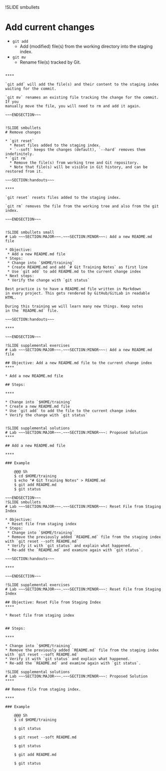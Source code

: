 !SLIDE smbullets
# Add current changes

* `git add`
  * Add (modified) file(s) from the working directory into the staging index.
* `git mv`
  * Rename file(s) tracked by Git.

~~~SECTION:handouts~~~

****

`git add` will add the file(s) and their content to the staging index
waiting for the commit.

`git mv` renames an existing file tracking the change for the commit. If you
manually move the file, you will need to rm and add it again.

~~~ENDSECTION~~~


!SLIDE smbullets
# Remove changes

* `git reset`
  * Reset files added to the staging index.
  * `--soft` keeps the changes (default), `--hard` removes them indefinitely.
* `git rm`
  * Remove the file(s) from working tree and Git repository.
  * Note that file(s) will be visible in Git history, and can be restored from it.

~~~SECTION:handouts~~~

****

`git reset` resets files added to the staging index.

`git rm` removes the file from the working tree and also from the git index.

~~~ENDSECTION~~~


!SLIDE smbullets small
# Lab ~~~SECTION:MAJOR~~~.~~~SECTION:MINOR~~~: Add a new README.md file

* Objective:
 * Add a new README.md file
* Steps:
 * Change into `$HOME/training`
 * Create README.md and add `# Git Training Notes` as first line
 * Use `git add` to add README.md to the current change index
* Next steps:
 * Verify the change with `git status`

Best practice is to have a README.md file written in Markdown
in every project. This gets rendered by GitHub/GitLab in readable HTML.

During this training we will learn many new things. Keep notes
in the `README.md` file.

~~~SECTION:handouts~~~

****

~~~ENDSECTION~~~

!SLIDE supplemental exercises
# Lab ~~~SECTION:MAJOR~~~.~~~SECTION:MINOR~~~: Add a new README.md file

## Objective: Add a new README.md file to the current change index
****

* Add a new README.md file

## Steps:

****

* Change into `$HOME/training`
* Create a new README.md file
* Use `git add` to add the file to the current change index
* Verify the change with `git status`


!SLIDE supplemental solutions
# Lab ~~~SECTION:MAJOR~~~.~~~SECTION:MINOR~~~: Proposed Solution
****

## Add a new README.md file

****

### Example

    @@@ Sh
    $ cd $HOME/training
    $ echo "# Git Training Notes" > README.md
    $ git add README.md
    $ git status

~~~ENDSECTION~~~
!SLIDE smbullets
# Lab ~~~SECTION:MAJOR~~~.~~~SECTION:MINOR~~~: Reset File from Staging Index

* Objective:
 * Reset file from staging index
* Steps:
 * Change into `$HOME/training`
 * Remove the previously added `README.md` file from the staging index with `git reset --soft README.md`
 * Verify it with `git status` and explain what happened.
 * Re-add the `README.md` and examine again with `git status`.

~~~SECTION:handouts~~~

****

~~~ENDSECTION~~~

!SLIDE supplemental exercises
# Lab ~~~SECTION:MAJOR~~~.~~~SECTION:MINOR~~~: Reset File from Staging Index

## Objective: Reset File from Staging Index
****

* Reset file from staging index


## Steps:

****

* Change into `$HOME/training`
* Remove the previously added `README.md` file from the staging index with `git reset --soft README.md`
* Verify it with `git status` and explain what happened.
* Re-add the `README.md` and examine again with `git status`.

!SLIDE supplemental solutions
# Lab ~~~SECTION:MAJOR~~~.~~~SECTION:MINOR~~~: Proposed Solution
****

## Remove file from staging index.

****

### Example

    @@@ Sh
    $ cd $HOME/training

    $ git status

    $ git reset --soft README.md

    $ git status

    $ git add README.md

    $ git status

